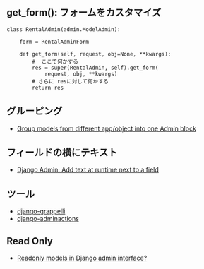 ## get_form(): フォームをカスタマイズ

~~~
class RentalAdmin(admin.ModelAdmin):                                                

    form = RentalAdminForm                                                          

    def get_form(self, request, obj=None, **kwargs):                                
		#  ここで何かする                                                                                    
        res = super(RentalAdmin, self).get_form(                                    
            request, obj, **kwargs)                                                 
		# さらに resに対して何かする                                                                                    
        return res  
~~~        

## グルーピング

- [Group models from different app/object into one Admin block](https://stackoverflow.com/questions/10561091/group-models-from-different-app-object-into-one-admin-block)

## フィールドの横にテキスト

- [Django Admin: Add text at runtime next to a field](https://stackoverflow.com/questions/6304176/django-admin-add-text-at-runtime-next-to-a-field)


## ツール

- [django-grappelli](http://django-grappelli.readthedocs.org/en/latest/index.html)
- [django-adminactions](https://github.com/saxix/django-adminactions)


## Read Only

- [Readonly models in Django admin interface?](https://stackoverflow.com/questions/8265328/readonly-models-in-django-admin-interface)
